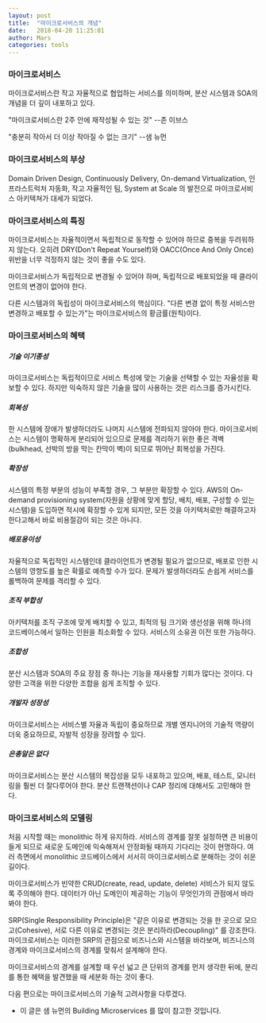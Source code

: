 ```yaml
---
layout: post
title:  "마이크로서비스의 개념"
date:   2018-04-20 11:25:01
author: Mars
categories: tools
---
```

 
### 마이크로서비스
마이크로서비스란 작고 자율적으로 협업하는 서비스를 의미하며, 분산 시스템과 SOA의 개념을 더 깊이 내포하고 있다. 

"마이크로서비스란 2주 안에 재작성될 수 있는 것" --존 이브스

"충분히 작아서 더 이상 작아질 수 없는 크기" --샘 뉴먼



### 마이크로서비스의 부상
Domain Driven Design, Continuously Delivery, On-demand Virtualization, 인프라스트럭처 자동화, 작고 자율적인 팀, System at Scale 의 발전으로 마이크로서비스 아키텍쳐가 대세가 되었다.


### 마이크로서비스의 특징
마이크로서비스는 자율적이면서 독립적으로 동작할 수 있어야 하므로 중복을 두려워하지 않는다. 
오히려 DRY(Don't Repeat Yourself)와 OACC(Once And Only Once) 위반을 너무 걱정하지 않는 것이 좋을 수도 있다.
  

마이크로서비스가 독립적으로 변경될 수 있어야 하며, 독립적으로 배포되었을 때 클라이언트의 변경이 없어야 한다.
 

다른 시스템과의 독립성이 마이크로서비스의 핵심이다. "다른 변경 없이 특정 서비스만 변경하고 배포할 수 있는가"는 마이크로서비스의 황금률(원칙)이다.


### 마이크로서비스의 혜택
##### 기술 이기종성
마이크로서비스는 독립적이므로 서비스 특성에 맞는 기술을 선택할 수 있는 자율성을 확보할 수 있다. 하지만 익숙하지 않은 기술을 많이 사용하는 것은 리스크를 증가시킨다. 

##### 회복성
한 시스템에 장애가 발생하더라도 나머지 시스템에 전파되지 않아야 한다. 마이크로서비스는 시스템이 명확하게 분리되어 있으므로 문제를 격리하기 위한 좋은 격벽(bulkhead, 선박의 방을 막는 칸막이 벽)이 되므로 뛰어난 회복성을 가진다. 

##### 확장성
시스템의 특정 부분의 성능이 부족할 경우, 그 부분만 확장할 수 있다. AWS의 On-demand provisioning system(자원을 상황에 맞게 할당, 배치, 배포, 구성할 수 있는 시스템)을 도입하면 적시에 확장할 수 있게 되지만, 모든 것을 아키텍처로만 해결하고자 한다고해서 바로 비용절감이 되는 것은 아니다. 

##### 배포용이성
자율적으로 독립적인 시스템인데 클라이언트가 변경될 필요가 없으므로, 배포로 인한 시스템의 영향도를 높은 확률로 예측할 수가 있다. 문제가 발생하더라도 손쉽게 서비스를 롤백하여 문제를 격리할 수 있다. 

##### 조직 부합성
아키텍처를 조직 구조에 맞게 배치할 수 있고, 최적의 팀 크기와 생선성을 위해 하나의 코드베이스에서 일하는 인원을 최소화할 수 있다. 서비스의 소유권 이전 또한 가능하다.

##### 조합성
분산 시스템과 SOA의 주요 장점 중 하나는 기능을 재사용할 기회가 많다는 것이다. 다양한 고객을 위한 다양한 조합을 쉽게 조직할 수 있다.

##### 개발자 성장성
마이크로서비스는 서비스별 자율과 독립이 중요하므로 개별 엔지니어의 기술적 역량이 더욱 중요하므로, 자발적 성장을 장려할 수 있다.

##### 은총알은 없다
마이크로서비스는 분산 시스템의 복잡성을 모두 내포하고 있으며, 배포, 테스트, 모니터링을 훨씬 더 잘다루어야 한다. 분산 트랜잭션이나 CAP 정리에 대해서도 고민해야 한다. 

### 마이크로서비스의 모델링
처음 시작할 때는 monolithic 하게 유지하라. 서비스의 경계를 잘못 설정하면 큰 비용이 들게 되므로 새로운 도메인에 익숙해져서 안정화될 때까지 기다리는 것이 현명하다. 여러 측면에서 monolithic 코드베이스에서 서서히 마이크로서비스로 분해하는 것이 쉬운 길이다.


마이크로서비스가 빈약한 CRUD(create, read, update, delete) 서비스가 되지 않도록 주의해야 한다. 데이터가 아닌 도메인이 제공하는 기능이 무엇인가의 관점에서 바라봐야 한다. 


SRP(Single Responsibility Principle)은 "같은 이유로 변경되는 것을 한 곳으로 모으고(Cohesive), 서로 다른 이유로 변경되는 것은 분리하라(Decoupling)" 를 강조한다. 마이크로서비스는 이러한 SRP의 관점으로 비즈니스와 시스템을 바라보며, 비즈니스의 경계와 마이크로서비스의 경계를 맞춰서 설계해야 한다.


마이크로서비스의 경계를 설계할 때 우선 넓고 큰 단위의 경계를 먼저 생각한 뒤에, 분리를 통한 혜택을 발견했을 때 세분화 하는 것이 좋다.


다음 편으로는 마이크로서비스의 기술적 고려사항을 다루겠다.


* 이 글은 샘 뉴먼의 Building Microservices 를 많이 참고한 것입니다.   

 


